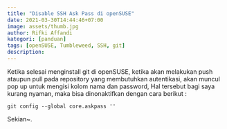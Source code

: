 ```yaml
---
title: "Disable SSH Ask Pass di openSUSE"
date: 2021-03-30T14:44:46+07:00
image: assets/thumb.jpg
author: Rifki Affandi
kategori: [panduan]
tags: [openSUSE, Tumbleweed, SSH, git]
description: 
---
```

Ketika selesai menginstall git di openSUSE, ketika akan melakukan push ataupun pull pada repository yang membutuhkan autentikasi, akan muncul pop up untuk mengisi kolom nama dan password, Hal tersebut bagi saya kurang nyaman, maka bisa dinonaktifkan dengan cara berikut : 
```
git config --global core.askpass '' 
```
Sekian~.